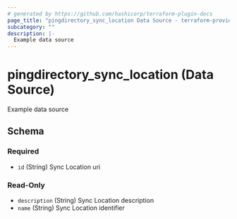 ```yaml
---
# generated by https://github.com/hashicorp/terraform-plugin-docs
page_title: "pingdirectory_sync_location Data Source - terraform-provider-pingdirectory"
subcategory: ""
description: |-
  Example data source
---
```


# pingdirectory_sync_location (Data Source)

Example data source



<!-- schema generated by tfplugindocs -->
## Schema

### Required

- `id` (String) Sync Location uri

### Read-Only

- `description` (String) Sync Location description
- `name` (String) Sync Location identifier


